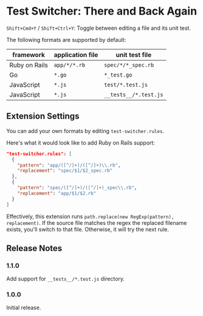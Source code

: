 # Test Switcher: There and Back Again

`Shift+Cmd+Y` / `Shift+Ctrl+Y`: Toggle between editing a file and its unit test.

The following formats are supported by default:

| framework     | application file | unit test file        |
| ------------- | ---------------- | --------------------- |
| Ruby on Rails | `app/*/*.rb`     | `spec/*/*_spec.rb`    |
| Go            | `*.go`           | `*_test.go`           |
| JavaScript    | `*.js`           | `test/*.test.js`      |
| JavaScript    | `*.js`           | `__tests__/*.test.js` |

## Extension Settings

You can add your own formats by editing `test-switcher.rules`.

Here's what it would look like to add Ruby on Rails support:

```json
"test-switcher.rules": [
  {
    "pattern": "app/([^/]+)/([^/]+)\\.rb",
    "replacement": "spec/$1/$2_spec.rb"
  },
  {
    "pattern": "spec/([^/]+)/([^/]+)_spec\\.rb",
    "replacement": "app/$1/$2.rb"
  }
]
```

Effectively, this extension runs `path.replace(new RegExp(pattern), replacement)`. If the source file matches the regex the replaced filename exists, you'll switch to that file. Otherwise, it will try the next rule.

## Release Notes

### 1.1.0

Add support for `__tests__/*.test.js` directory.

### 1.0.0

Initial release.
